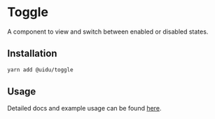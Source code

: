# Toggle

A component to view and switch between enabled or disabled states.

## Installation

```sh
yarn add @uidu/toggle
```

## Usage

Detailed docs and example usage can be found [here](https://guidu.netlify.com/packages/core/toggle).
